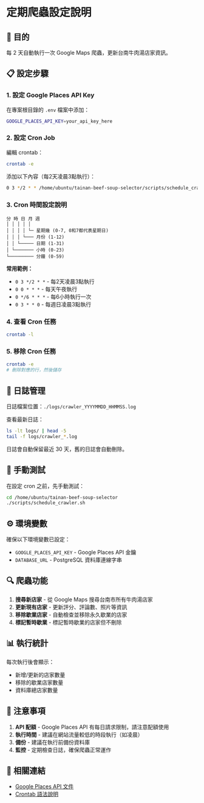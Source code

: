 # 定期爬蟲設定說明

## 🎯 目的
每 2 天自動執行一次 Google Maps 爬蟲，更新台南牛肉湯店家資訊。

## 📋 設定步驟

### 1. 設定 Google Places API Key

在專案根目錄的 `.env` 檔案中添加：

```bash
GOOGLE_PLACES_API_KEY=your_api_key_here
```

### 2. 設定 Cron Job

編輯 crontab：

```bash
crontab -e
```

添加以下內容（每2天凌晨3點執行）：

```bash
0 3 */2 * * /home/ubuntu/tainan-beef-soup-selector/scripts/schedule_crawler.sh
```

### 3. Cron 時間設定說明

```
分 時 日 月 週
│ │ │ │ │
│ │ │ │ └─ 星期幾 (0-7, 0和7都代表星期日)
│ │ │ └─── 月份 (1-12)
│ │ └───── 日期 (1-31)
│ └─────── 小時 (0-23)
└───────── 分鐘 (0-59)
```

**常用範例：**
- `0 3 */2 * *` - 每2天凌晨3點執行
- `0 0 * * *` - 每天午夜執行
- `0 */6 * * *` - 每6小時執行一次
- `0 3 * * 0` - 每週日凌晨3點執行

### 4. 查看 Cron 任務

```bash
crontab -l
```

### 5. 移除 Cron 任務

```bash
crontab -e
# 刪除對應的行，然後儲存
```

## 📝 日誌管理

日誌檔案位置：`./logs/crawler_YYYYMMDD_HHMMSS.log`

查看最新日誌：

```bash
ls -lt logs/ | head -5
tail -f logs/crawler_*.log
```

日誌會自動保留最近 30 天，舊的日誌會自動刪除。

## 🧪 手動測試

在設定 cron 之前，先手動測試：

```bash
cd /home/ubuntu/tainan-beef-soup-selector
./scripts/schedule_crawler.sh
```

## ⚙️ 環境變數

確保以下環境變數已設定：

- `GOOGLE_PLACES_API_KEY` - Google Places API 金鑰
- `DATABASE_URL` - PostgreSQL 資料庫連線字串

## 🔍 爬蟲功能

1. **搜尋新店家** - 從 Google Maps 搜尋台南市所有牛肉湯店家
2. **更新現有店家** - 更新評分、評論數、照片等資訊
3. **移除歇業店家** - 自動檢查並移除永久歇業的店家
4. **標記暫時歇業** - 標記暫時歇業的店家但不刪除

## 📊 執行統計

每次執行後會顯示：
- 新增/更新的店家數量
- 移除的歇業店家數量
- 資料庫總店家數量

## 🚨 注意事項

1. **API 配額** - Google Places API 有每日請求限制，請注意配額使用
2. **執行時間** - 建議在網站流量較低的時段執行（如凌晨）
3. **備份** - 建議在執行前備份資料庫
4. **監控** - 定期檢查日誌，確保爬蟲正常運作

## 🔗 相關連結

- [Google Places API 文件](https://developers.google.com/maps/documentation/places/web-service)
- [Crontab 語法說明](https://crontab.guru/)

